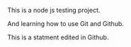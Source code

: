 This is a node js testing project.

And learning how to use Git and Github.

This is a statment edited in Github.
